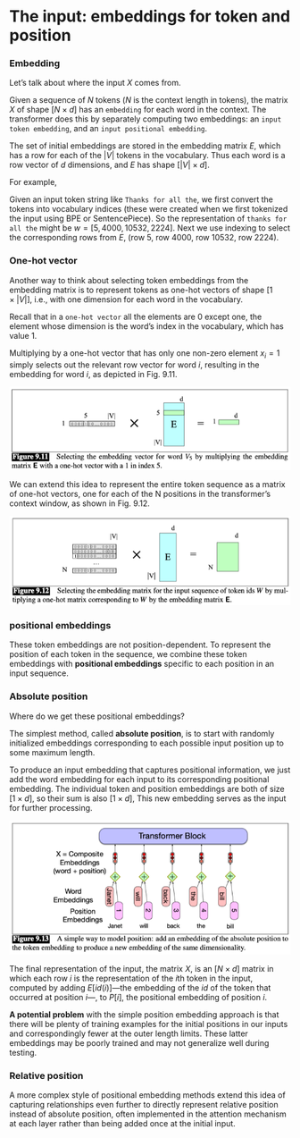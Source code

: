 # The input: embeddings for token and position

### Embedding 
Let’s talk about where the input $X$ comes from.

Given a sequence of $N$ tokens ($N$ is the context length in tokens), the matrix $X$ of shape $[N × d]$ has an `embedding` for each word in the context. The transformer does this by separately computing two embeddings: an `input token embedding`, and an `input positional embedding`.

The set of initial embeddings are stored in the embedding matrix $E$, which has a row for each of the $|V|$ tokens in the vocabulary. Thus each word is a row vector of $d$ dimensions, and $E$ has shape $[|V| × d]$.

For example, 

Given an input token string like `Thanks for all the`, we first convert the tokens into vocabulary indices (these were created when we first tokenized the input using BPE or SentencePiece). So the representation of `thanks for all the` might be $w = [5,4000,10532,2224]$. Next we use indexing to select the corresponding rows from $E$, (row 5, row 4000, row 10532, row 2224).

### One-hot vector
Another way to think about selecting token embeddings from the embedding matrix is to represent tokens as one-hot vectors of shape $[1 × |V|]$, i.e., with one dimension for each word in the vocabulary.

Recall that in a `one-hot vector` all the elements are 0 except one, the element whose dimension is the word’s index in the vocabulary, which has value 1.

Multiplying by a one-hot vector that has only one non-zero element $x_i = 1$ simply selects out the relevant row vector for word $i$, resulting in the embedding for word $i$, as depicted in Fig. 9.11.

![One-hot vector](./images/one-hot-1.png)

We can extend this idea to represent the entire token sequence as a matrix of one-hot vectors, one for each of the N positions in the transformer’s context window, as shown in Fig. 9.12.

![One-hot vector](./images/one-hot-2.png)

### positional embeddings

These token embeddings are not position-dependent. To represent the position of each token in the sequence, we combine these token embeddings with **positional embeddings** specific to each position in an input sequence.

### Absolute position
Where do we get these positional embeddings? 

The simplest method, called **absolute position**, is to start with randomly initialized embeddings corresponding to each possible input position up to some maximum length.


To produce an input embedding that captures positional information, we just add the word embedding for each input to its corresponding positional embedding. The individual token and position embeddings are both of size $[1×d]$, so their sum is also $[1×d]$, This new embedding serves as the input for further processing.

![Absolute position](./images/position-1.png)

The final representation of the input, the matrix $X$, is an $[N ×d]$ matrix in which each row $i$ is the representation of the $i$th token in the input, computed by adding $E[id(i)]$—the embedding of the $id$ of the token that occurred at position $i$—, to $P[i]$, the positional embedding of position $i$.


**A potential problem** with the simple position embedding approach is that there will be plenty of training examples for the initial positions in our inputs and correspondingly fewer at the outer length limits. These latter embeddings may be poorly trained and may not generalize well during testing.

### Relative position

A more complex style of positional embedding methods extend this idea of capturing relationships even further to directly represent relative position instead of absolute position, often implemented in the attention mechanism at each layer rather than being added once at the initial input.







